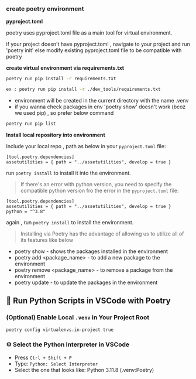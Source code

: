 ### create poetry environment

**pyproject.toml** 

poetry uses pyproject.toml file as a main tool for virtual environment.

if your project doesn't have pyproject.toml , navigate to your project and run 'poetry init' 
else modify existing pyproject.toml file to be compatible with poetry

**create virtual environment via requirements.txt** 
    
```bash
poetry run pip install -r requirements.txt

ex : poetry run pip install -r ./dev_tools/requirements.txt
```
- environment will be created in the current directory with the name .venv
- if you wanna check packages in env 'poetry show' doesn't work (bcoz we used pip) , so prefer below command 

```bash
poetry run pip list
```

**Install local repository into environment**

Include your local repo , path as below in your `pyproject.toml` file:

```
[tool.poetry.dependencies]
assetutilities = { path = "../assetutilities", develop = true }
```

run `poetry install` to install it into the environment.

> If there's an error with python version, you need to specify the compatible python version fro the error in the `pyproject.toml` file:

```
[tool.poetry.dependencies]
assetutilities = { path = "../assetutilities", develop = true }
python = "^3.8"
```

again , run `poetry install` to install the environment.

> Installing via Poetry has the advantage of allowing us to utilize all of its features like below

- poetry show - shows the packages installed in the environment
- poetry add <package_name> - to add a new package to the environment
- poetry remove <package_name> - to remove a package from the environment
- poetry update - to update the packages in the environment

## 🧪 Run Python Scripts in VSCode with Poetry

### (Optional) Enable Local `.venv` in Your Project Root

```bash
poetry config virtualenvs.in-project true
```

### ⚙️ Select the Python Interpreter in VSCode

- Press `Ctrl + Shift + P`
- Type: `Python: Select Interpreter`
- Select the one that looks like: Python 3.11.8 (.venv:Poetry)
